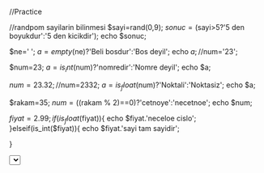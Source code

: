 //Practice 
 <?php
$str="en cox enaan nenjnaadfnn";
$count=0;
$herf='a';

for($i=0;$i<strlen($str);$i++){

    if($str[$i]==$herf){

     $count++;
    }


}
echo $count;
echo'-';
echo $herf;

?>
//randpom sayilarin bilinmesi
$sayi=rand(0,9);
$sonuc=($sayi>5?'5 den boyukdur':'5 den kicikdir');
echo $sonuc;

$ne=' ';
$a=empty($ne)?'Beli bosdur':'Bos deyil';
echo $a;
//$num='23';

$num=23;
$a=is_int($num)?'nomredir':'Nomre deyil';
echo $a;

$num=23.32;
//$num=2332;
$a=is_float($num)?'Noktali':'Noktasiz';
echo $a;


<?php 
  
$num = 12; 
if (is_numeric($num)) { 
        echo $num . " is numeric"; 
    } 
    else { 
        echo $num . " is not numeric"; 
    } 
?> 


$rakam=35;
$num=(($rakam % 2)==0)?'cetnoye':'necetnoe';
echo $num;


$fiyat=2.99;
if(is_float($fiyat)){
    echo $fiyat.'neceloe cislo';
}elseif(is_int($fiyat)){
    echo $fiyat.'sayi tam sayidir';

}

<?php
$i=rand(0,2);
if($i==0){
    echo "sayi 0 dir";
}elseif($i==1){
    echo "sayi 1 dir";
}elseif($i==2){
    echo "sayi 2 dir";
}

?>
<form method ="post" action="">
<select name="yil">
<?php
for($i=date("Y");$i<=date("Y")+4;$i++){
    echo "<option value=\"$i\">$i</option>\n\r";
}
?>


alex 78 tutorial axirinci zapyatoy

